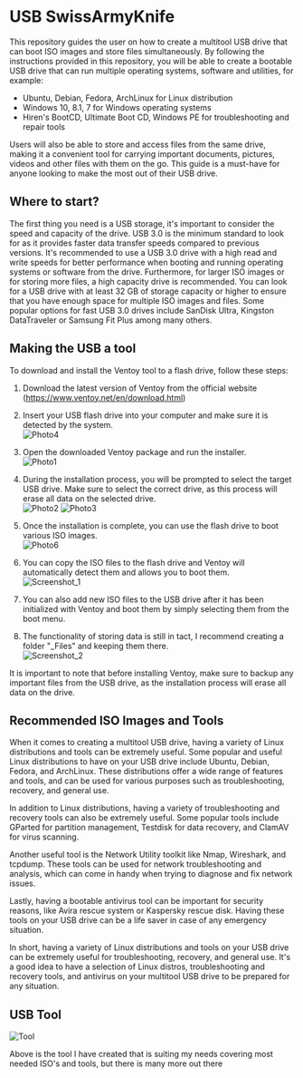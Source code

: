 # USB SwissArmyKnife

This repository guides the user on how to create a multitool USB drive that can boot ISO images and store files simultaneously. By following the instructions provided in this repository, you will be able to create a bootable USB drive that can run multiple operating systems, software and utilities, for example:

<ul>
  <li>Ubuntu, Debian, Fedora, ArchLinux for Linux distribution</li>
  <li>Windows 10, 8.1, 7 for Windows operating systems</li>
  <li>Hiren's BootCD, Ultimate Boot CD, Windows PE for troubleshooting and repair tools</li>
</ul>

Users will also be able to store and access files from the same drive, making it a convenient tool for carrying important documents, pictures, videos and other files with them on the go. This guide is a must-have for anyone looking to make the most out of their USB drive.

<h2>Where to start?</h2>
The first thing you need is a USB storage, it's important to consider the speed and capacity of the drive. USB 3.0 is the minimum standard to look for as it provides faster data transfer speeds compared to previous versions. It's recommended to use a USB 3.0 drive with a high read and write speeds for better performance when booting and running operating systems or software from the drive. Furthermore, for larger ISO images or for storing more files, a high capacity drive is recommended. You can look for a USB drive with at least 32 GB of storage capacity or higher to ensure that you have enough space for multiple ISO images and files. Some popular options for fast USB 3.0 drives include SanDisk Ultra, Kingston DataTraveler or Samsung Fit Plus among many others.

<h2>Making the USB a tool</h2>
To download and install the Ventoy tool to a flash drive, follow these steps:

1. Download the latest version of Ventoy from the official website (https://www.ventoy.net/en/download.html)<br>
2. Insert your USB flash drive into your computer and make sure it is detected by the system.<br>
![Photo4](https://user-images.githubusercontent.com/90008035/214692399-0f904cbf-44b3-4437-9a94-d85cee65e6c4.jpg)
3. Open the downloaded Ventoy package and run the installer.<br>
![Photo1](https://user-images.githubusercontent.com/90008035/214692143-77c11beb-79eb-458b-9c43-f3dda56ae7d2.png)
4. During the installation process, you will be prompted to select the target USB drive. Make sure to select the correct drive, as this process will erase all data on the selected drive.<br>
![Photo2](https://user-images.githubusercontent.com/90008035/214692339-4fa93bdd-6d02-4a6e-b3d2-4a9c9a1b7919.png)
![Photo3](https://user-images.githubusercontent.com/90008035/214692531-62dc2c2e-922a-4452-a79b-fc3e5aeb1b57.png)

5. Once the installation is complete, you can use the flash drive to boot various ISO images.<br>
![Photo6](https://user-images.githubusercontent.com/90008035/214693031-d3aa5f2d-3846-4df6-8d16-f037ff4b4fa9.png)

6. You can copy the ISO files to the flash drive and Ventoy will automatically detect them and allows you to boot them.<br>
![Screenshot_1](https://user-images.githubusercontent.com/90008035/214692800-cacba73d-ea3d-4f2b-a849-7ccc0a78a65e.png)

7. You can also add new ISO files to the USB drive after it has been initialized with Ventoy and boot them by simply selecting them from the boot menu.<br>
8. The functionality of storing data is still in tact, I recommend creating a folder "_Files" and keeping them there.<br>
![Screenshot_2](https://user-images.githubusercontent.com/90008035/214693722-725b552a-451c-4305-b145-c21d7a34e5f3.png)

It is important to note that before installing Ventoy, make sure to backup any important files from the USB drive, as the installation process will erase all data on the drive.

<h2>Recommended ISO Images and Tools</h2>
When it comes to creating a multitool USB drive, having a variety of Linux distributions and tools can be extremely useful. Some popular and useful Linux distributions to have on your USB drive include Ubuntu, Debian, Fedora, and ArchLinux. These distributions offer a wide range of features and tools, and can be used for various purposes such as troubleshooting, recovery, and general use.<br>

In addition to Linux distributions, having a variety of troubleshooting and recovery tools can also be extremely useful. Some popular tools include GParted for partition management, Testdisk for data recovery, and ClamAV for virus scanning.<br>

Another useful tool is the Network Utility toolkit like Nmap, Wireshark, and tcpdump. These tools can be used for network troubleshooting and analysis, which can come in handy when trying to diagnose and fix network issues.<br>

Lastly, having a bootable antivirus tool can be important for security reasons, like Avira rescue system or Kaspersky rescue disk.
Having these tools on your USB drive can be a life saver in case of any emergency situation.<br>

In short, having a variety of Linux distributions and tools on your USB drive can be extremely useful for troubleshooting, recovery, and general use. It's a good idea to have a selection of Linux distros, troubleshooting and recovery tools, and antivirus on your multitool USB drive to be prepared for any situation.<br>

<h2>USB Tool</h2>

![Tool](https://user-images.githubusercontent.com/90008035/220758797-89d2c8b3-f1f5-4d8f-ae2a-06fc396e39c5.jpg)

Above is the tool I have created that is suiting my needs covering most needed ISO's and tools, but there is many more out there

